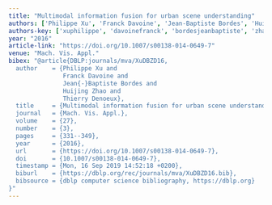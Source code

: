 ```yaml
---
title: "Multimodal information fusion for urban scene understanding"
authors: ['Philippe Xu', 'Franck Davoine', 'Jean-Baptiste Bordes', 'Huijing Zhao', 'Thierry Denoeux']
authors-key: ['xuphilippe', 'davoinefranck', 'bordesjeanbaptiste', 'zhaohuijing', 'denoeuxthierry']
year: "2016"
article-link: "https://doi.org/10.1007/s00138-014-0649-7"
venue: "Mach. Vis. Appl."
bibex: "@article{DBLP:journals/mva/XuDBZD16,
  author    = {Philippe Xu and
               Franck Davoine and
               Jean{-}Baptiste Bordes and
               Huijing Zhao and
               Thierry Denoeux},
  title     = {Multimodal information fusion for urban scene understanding},
  journal   = {Mach. Vis. Appl.},
  volume    = {27},
  number    = {3},
  pages     = {331--349},
  year      = {2016},
  url       = {https://doi.org/10.1007/s00138-014-0649-7},
  doi       = {10.1007/s00138-014-0649-7},
  timestamp = {Mon, 16 Sep 2019 14:52:18 +0200},
  biburl    = {https://dblp.org/rec/journals/mva/XuDBZD16.bib},
  bibsource = {dblp computer science bibliography, https://dblp.org}
}"
---
```

